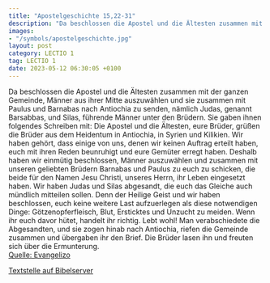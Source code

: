 ```yaml
---
title: "Apostelgeschichte 15,22-31"
description: "Da beschlossen die Apostel und die Ältesten zusammen mit der ganzen Gemeinde, Männer aus ihrer Mitte auszuwählen und sie zusammen mit Paulus und Barnabas nach Antiochia zu senden, nämlich Judas, genannt Barsabbas, und Silas, führende Männer unter den Brüdern. Sie gaben ihnen folg...."
images:
- "/symbols/apostelgeschichte.jpg"
layout: post
category: LECTIO 1
tag: LECTIO 1
date: 2023-05-12 06:30:05 +0100
---
```

Da beschlossen die Apostel und die Ältesten zusammen mit der ganzen Gemeinde, Männer aus ihrer Mitte auszuwählen und sie zusammen mit Paulus und Barnabas nach Antiochia zu senden, nämlich Judas, genannt Barsabbas, und Silas, führende Männer unter den Brüdern.
Sie gaben ihnen folgendes Schreiben mit: Die Apostel und die Ältesten, eure Brüder, grüßen die Brüder aus dem Heidentum in Antiochia, in Syrien und Kilikien.<!--more-->
Wir haben gehört, dass einige von uns, denen wir keinen Auftrag erteilt haben, euch mit ihren Reden beunruhigt und eure Gemüter erregt haben.
Deshalb haben wir einmütig beschlossen, Männer auszuwählen und zusammen mit unseren geliebten Brüdern Barnabas und Paulus zu euch zu schicken,
die beide für den Namen Jesu Christi, unseres Herrn, ihr Leben eingesetzt haben.
Wir haben Judas und Silas abgesandt, die euch das Gleiche auch mündlich mitteilen sollen.
Denn der Heilige Geist und wir haben beschlossen, euch keine weitere Last aufzuerlegen als diese notwendigen Dinge:
Götzenopferfleisch, Blut, Ersticktes und Unzucht zu meiden. Wenn ihr euch davor hütet, handelt ihr richtig. Lebt wohl!
Man verabschiedete die Abgesandten, und sie zogen hinab nach Antiochia, riefen die Gemeinde zusammen und übergaben ihr den Brief.
Die Brüder lasen ihn und freuten sich über die Ermunterung.<br>
[Quelle: Evangelizo](https://evangeliumtagfuertag.org/DE/gospel)

[Textstelle auf Bibelserver](https://www.bibleserver.com/EU/Apostelgeschichte15,22-31)
